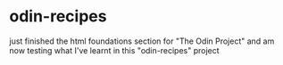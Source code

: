 # odin-recipes

just finished the html foundations section for "The Odin Project" and am now testing what I've learnt in this "odin-recipes" project
